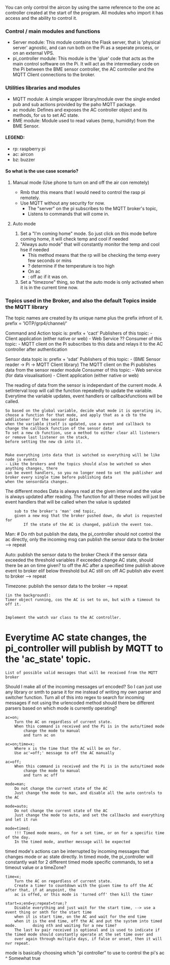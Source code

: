 You can only control the aircon by using the same reference to the one ac controller created at the start of the program. All modules who import it has access and the ability to control it.

### Control / main modules and functions
- Server module:
	This module contains the Flask server, that is 'physical server' agnostic, and can run both on the Pi
	as a seperate process, or on an external VPS.
- pi_controller module:
	This module is the 'glue' code that acts as the main control software on the Pi.
	It will act as the intermediary code on the Pi between the BME sensor controller, the AC controller and
	the MQTT Client connections to the broker.

### Utilities libraries and modules
- MQTT module:
	A simple wrapper library/module over the single ended pub and sub actions provided by the paho MQTT package.
- ac module:
	Defines and exposes the AC controller object and its methods, for us to set AC state.
- BME module:
	Module used to read values (temp, humidity) from the BME Sensor.


#### LEGEND:
- rp: raspberry pi
- ac: aircon
- bz: buzzer

#### So what is the use case scenario?
1. Manual mode (Use phone to turn on and off the air con remotely)
    - Rmb that this means that I would need to control the rasp pi remotely.
    - Use MQTT without any security for now.
        - The "server" on the pi subscribes to the MQTT broker's topic,
        - Listens to commands that will come in.

2. Auto mode
    1. Set a "I'm coming home" mode. So just click on this mode before coming home, it will check temp and cool if needed
    2. "Always auto mode" that will constantly monitor the temp and cool hse if needed
        - This method means that the rp will be checking the temp every few seconds or mins
        - ?	determine if the temperature is too high
        - On ac
        - : off ac if it was on.
    3. Set a "timezone" thing, so that the auto mode is only activated when it is in the current time now.


### Topics used in the Broker, and also the default Topics inside the MQTT library

The topic names are created by its unique name plus the prefix infront of it.
	prefix = 'IOTP/grp4/channel/'

Command and Action topic is:
	prefix + 'cact'
Publishers of this topic:
	- Client application (either native or web)
	- Web Service ??
Consumer of this topic:
	- MQTT client on the Pi subscribes to this data and relays it to the AC controller after authentication

Sensor data topic is:
	prefix + 'sdat'
Publishers of this topic:
	- (BME Sensor reader -> Pi -> MQTT Client library) The MQTT client on the Pi publishes data from the sensor reader module
Consumer of this topic:
	- Web service (for data visualisation)
	- Client application (either native or web)





The reading of data from the sensor is independant of the current mode. A setInterval loop will call the function repeatedly to update the variable. Everytime the variable updates, event handlers or callbackfunctions will be called.


	So based on the global variable, decide what mode it is operating in,
	choose a function for that mode, and apply that as a cb to the addlistener for the sensoor data
	when the variable itself is updated, use a event and callback to change the callback function of the sensor data
	To set a new cb function, use a method to either clear all listeners or remove last listener on the stack,
	before setting the new cb into it.
	

	Make everything into data that is watched so everything will be like node js events
	- Like the brokers and the topics should also be watched so when anything changes, there
	can be event handlers, so you no longer need to set the publisher and broker every single time before publishing data
	when the sensordata changes.

The different modes
	Data is always read at the given interval and the value is always updated after reading.
	The function for all these modes will just be event handlers that will be called when the value is updated

		sub to the broker's 'man' cmd topic,
		given a new msg that the broker pushed down, do what is requested for
			If the state of the AC is changed, publish the event too.

Man:
	# Do nth but publish the data, the pi_controller should not control the ac directly, only the incoming msg can
	publish the sensor data to the broker
	--> repeat

Auto:
	publish the sensor data to the broker
	Check if the sensor data exceeded the threshold variables
		if exceeded
			change AC state, should there be an on time given? to off the AC after a specified time
			publish above event to broker
		elif below threshold but AC still on:
			off AC
			publish abv event to broker
	--> repeat

Timezone:
	publish the sensor data to the broker
	--> repeat

	(in the background):
	Timer object running, cos the AC is set to on, but with a timeout to off it.


	Implement the watch var class to the AC controller.


Everytime AC state changes, the pi_controller will publish by MQTT to the 'ac_state' topic.
====================================================================================================================================

	List of possible valid messages that will be received from the MQTT broker

Should I make all of the incoming messages url encoded? So I can just use any library or smth to parse
	it for me instead of writing my own parser and switcher function.
	Turn all of this into regex to search for incoming messages if not using the urlencoded method
should there be different parsers based on which mode is currently operating?

	ac=on;
		Turn the AC on regardless of current state.
		When this command is received and the Pi is in the auto/timed mode
			change the mode to manual
			and turn ac on

	ac=on;time=x;
		Where x is the time that the AC will be on for.
		Use ac'=off;' message to off the AC manually

	ac=off;
		When this command is received and the Pi is in the auto/timed mode
			change the mode to manual
			and turn ac off

	mode=man;
		Do not change the current state of the AC
		Just change the mode to man, and disable all the auto controls to the AC

	mode=auto;
		Do not change the current state of the AC
		Just change the mode to auto, and set the callbacks and everything and let it run

	mode=timed;
		!!! Timed mode means, on for a set time, or on for a specific time of the day.
		In the timed mode, another message will be expected

timed mode's actions can be interrupted by incoming messages that changes mode or ac state directly.
In timed mode, the pi_controller will constantly wait for 2 different timed mode specific commands, to set a timeout value or a timeZone?

	time=x;
		Turn the AC on regardless of current state.
		Create a timer to countdown with the given time to off the AC after that, if at anypoint, the
		ac is offed, or this mode is 'turned off' then kill the timer

	start=x;end=y;repeat=true;?
		Disable everything and just wait for the start time, --> use a event thing or smth for the start time
		when it is start time, on the AC and wait for the end time
		when it is the end time, off the AC and put the system into timed mode.       doing nth and waiting for a new time?
		The last kv pair received is optional and is used to indicate if the timed mode should constantly operate at the set time over and
		over again through multiple days, if false or unset, then it will nvr repeat.


mode is basically choosing which "pi controller" to use to control the pi's ac
^ Somewhat true